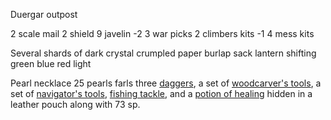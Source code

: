 Duergar outpost

2 scale mail
2 shield
9 javelin -2
3 war picks
2 climbers kits -1
4 mess kits

Several shards of dark crystal
crumpled paper
burlap sack
lantern shifting green blue red light

Pearl necklace 25 pearls farls
three [daggers](https://5e.warlow.engineer/items.html#dagger_phb), a set of [woodcarver's tools](https://5e.warlow.engineer/items.html#woodcarver's%20tools_phb), a set of [navigator's tools](https://5e.warlow.engineer/items.html#navigator's%20tools_phb), [fishing tackle](https://5e.warlow.engineer/items.html#fishing%20tackle_phb), and a [potion of healing](https://5e.warlow.engineer/items.html#potion%20of%20healing_dmg) hidden in a leather pouch along with 73 sp.



